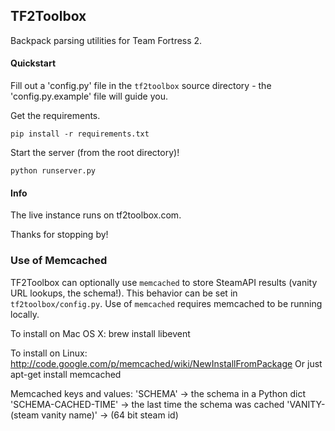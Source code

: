 ## TF2Toolbox

Backpack parsing utilities for Team Fortress 2.

#### Quickstart

Fill out a 'config.py' file in the `tf2toolbox` source directory - the 'config.py.example' file will guide you.

Get the requirements.

    pip install -r requirements.txt

Start the server (from the root directory)!

    python runserver.py

#### Info

The live instance runs on tf2toolbox.com.

Thanks for stopping by!

### Use of Memcached

TF2Toolbox can optionally use `memcached` to store SteamAPI results (vanity URL lookups, the schema!). This
behavior can be set in `tf2toolbox/config.py`. Use of `memcached` requires memcached to be running locally.

To install on Mac OS X:
[](https://wincent.com/wiki/Installing_memcached_1.4.1_on_Mac_OS_X_10.6_Snow_Leopard)
brew install libevent

To install on Linux:
http://code.google.com/p/memcached/wiki/NewInstallFromPackage
Or just apt-get install memcached

Memcached keys and values:
  'SCHEMA' -> the schema in a Python dict
  'SCHEMA-CACHED-TIME' -> the last time the schema was cached
  'VANITY-(steam vanity name)' -> (64 bit steam id)
